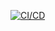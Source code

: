 [![CI/CD](https://github.com/Jorge382/cloud-resources/blob/develop/.github/workflows/prueba.yml/badge.svg)](https://github.com/Jorge382/cloud-resources/blob/develop/.github/workflows/prueba.yml)


